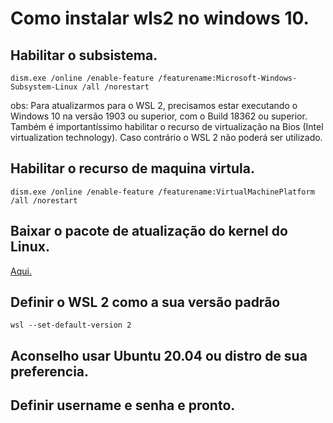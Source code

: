 # Como instalar wls2 no windows 10.

## Habilitar o subsistema.
```
dism.exe /online /enable-feature /featurename:Microsoft-Windows-Subsystem-Linux /all /norestart
```

obs: Para atualizarmos para o WSL 2, precisamos estar executando o Windows 10 na versão 1903 ou superior, com o Build 18362 ou superior.
Também é importantíssimo habilitar o recurso de virtualização na Bios (Intel virtualization technology). Caso contrário o WSL 2 não poderá ser utilizado.

## Habilitar o recurso de maquina virtula.
```
dism.exe /online /enable-feature /featurename:VirtualMachinePlatform /all /norestart
```

## Baixar o pacote de atualização do kernel do Linux.
[Aqui.](https://learn.microsoft.com/pt-br/windows/wsl/install-manual#step-4---download-the-linux-kernel-update-package)

## Definir o WSL 2 como a sua versão padrão
```
wsl --set-default-version 2
```
## Aconselho usar Ubuntu 20.04 ou distro de sua preferencia.

## Definir username e senha e pronto.